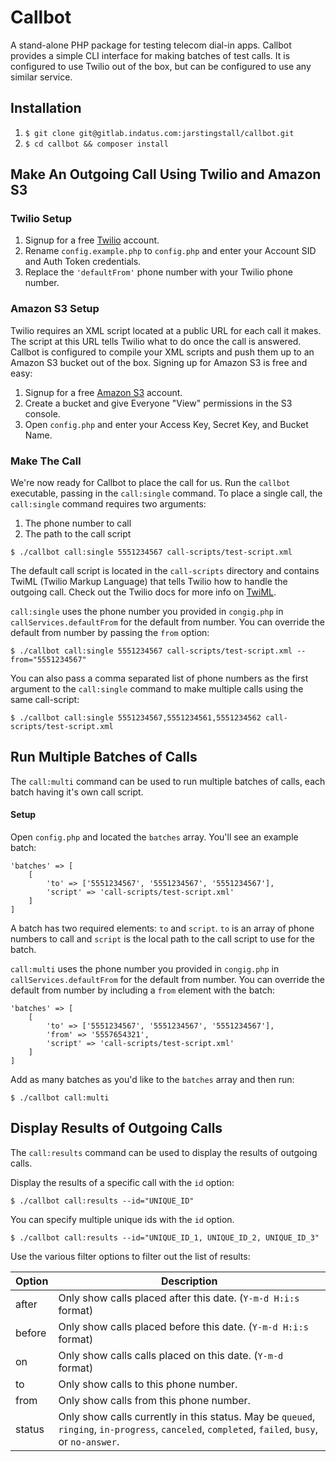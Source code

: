 # Callbot

A stand-alone PHP package for testing telecom dial-in apps. Callbot provides a simple CLI interface for making batches of test calls. It is configured to use Twilio out of the box, but can be configured to use any similar service.

## Installation

1. `$ git clone git@gitlab.indatus.com:jarstingstall/callbot.git`
2. `$ cd callbot && composer install`

## Make An Outgoing Call Using Twilio and Amazon S3

### Twilio Setup

1. Signup for a free [Twilio](https://www.twilio.com/try-twilio) account.
2. Rename `config.example.php` to `config.php` and enter your Account SID and Auth Token credentials.
3. Replace the `'defaultFrom'` phone number with your Twilio phone number.

### Amazon S3 Setup

Twilio requires an XML script located at a public URL for each call it makes. The script at this URL tells Twilio what to do once the call is answered. Callbot is configured to compile your XML scripts and push them up to an Amazon S3 bucket out of the box. Signing up for Amazon S3 is free and easy:

1. Signup for a free [Amazon S3](https://console.aws.amazon.com/s3/) account.
2. Create a bucket and give Everyone "View" permissions in the S3 console.
3. Open `config.php` and enter your Access Key, Secret Key, and Bucket Name.

### Make The Call

We're now ready for Callbot to place the call for us. Run the `callbot` executable, passing in the `call:single` command. To place a single call, the `call:single` command requires two arguments:

1. The phone number to call
2. The path to the call script

```
$ ./callbot call:single 5551234567 call-scripts/test-script.xml
```

The default call script is located in the `call-scripts` directory and contains TwiML (Twilio Markup Language) that tells Twilio how to handle the outgoing call. Check out the Twilio docs for more info on [TwiML](https://www.twilio.com/docs/api/twiml).

`call:single` uses the phone number you provided in `congig.php` in `callServices.defaultFrom` for the default from number. You can override the default from number by passing the `from` option:

```
$ ./callbot call:single 5551234567 call-scripts/test-script.xml --from="5551234567"
```

You can also pass a comma separated list of phone numbers as the first argument to the `call:single` command to make multiple calls using the same call-script:

```
$ ./callbot call:single 5551234567,5551234561,5551234562 call-scripts/test-script.xml
```

## Run Multiple Batches of Calls

The `call:multi` command can be used to run multiple batches of calls, each batch having it's own call script.

#### Setup

Open `config.php` and located the `batches` array. You'll see an example batch:

```
'batches' => [
    [
        'to' => ['5551234567', '5551234567', '5551234567'],
        'script' => 'call-scripts/test-script.xml'
    ]
]
```

A batch has two required elements: `to` and `script`. `to` is an array of phone numbers to call and `script` is the local path to the call script to use for the batch.

`call:multi` uses the phone number you provided in `congig.php` in `callServices.defaultFrom` for the default from number. You can override the default from number by including a `from` element with the batch:

```
'batches' => [
    [
        'to' => ['5551234567', '5551234567', '5551234567'],
        'from' => '5557654321',
        'script' => 'call-scripts/test-script.xml'
    ]
]
```

Add as many batches as you'd like to the `batches` array and then run:

```
$ ./callbot call:multi
```

## Display Results of Outgoing Calls

The `call:results` command can be used to display the results of outgoing calls.

Display the results of a specific call with the `id` option:

```
$ ./callbot call:results --id="UNIQUE_ID"
```

You can specify multiple unique ids with the `id` option.

```
$ ./callbot call:results --id="UNIQUE_ID_1, UNIQUE_ID_2, UNIQUE_ID_3"
```

Use the various filter options to filter out the list of results:

| Option | Description                               |
| ------ | ----------------------------------------- |
| after  | Only show calls placed after this date. (`Y-m-d H:i:s` format)   |
| before | Only show calls placed before this date. (`Y-m-d H:i:s` format)  |
| on     | Only show calls calls placed on this date. (`Y-m-d` format)|
| to     | Only show calls to this phone number.      |
| from   | Only show calls from this phone number.    |
| status | Only show calls currently in this status. May be `queued`, `ringing`, `in-progress`, `canceled`, `completed`, `failed`, `busy`, or `no-answer`. |

